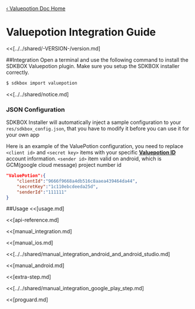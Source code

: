 [&#8249; Valuepotion Doc Home](./)

<h1>Valuepotion Integration Guide</h1>
<<[../../shared/-VERSION-/version.md]

##Integration
Open a terminal and use the following command to install the SDKBOX Valuepotion plugin. Make sure you setup the SDKBOX installer correctly.
```bash
$ sdkbox import valuepotion
```

<<[../../shared/notice.md]

<!--## Configuration
<<[../../shared/sdkbox_cloud.md]
<<[../../shared/remote_application_config.md]-->

### JSON Configuration
SDKBOX Installer will automatically inject a sample configuration to your `res/sdkbox_config.json`, that you have to modify it before you can use it for your own app

Here is an example of the ValuePotion configuration, you need to replace `<client id>` and `<secret key>` items with your specific [__Valuepotion ID__](https://www.valuepotion.com/) account information.
`<sender id>` item valid on android, which is GCM(google cloud message) project number id
```json
"ValuePotion":{
    "clientId":"9666f9668a4db516c8aaea439464da44",
    "secretKey":"1c110ebcdeeda25d",
    "senderId":"111111"
}
```

<!--<<[sdkbox-config-encrypt.md]-->

##Usage
<<[usage.md]

<<[api-reference.md]

<<[manual_integration.md]

<<[manual_ios.md]

<<[../../shared/manual_integration_android_and_android_studio.md]

<<[manual_android.md]

<<[extra-step.md]

<<[../../shared/manual_integration_google_play_step.md]

<<[proguard.md]
